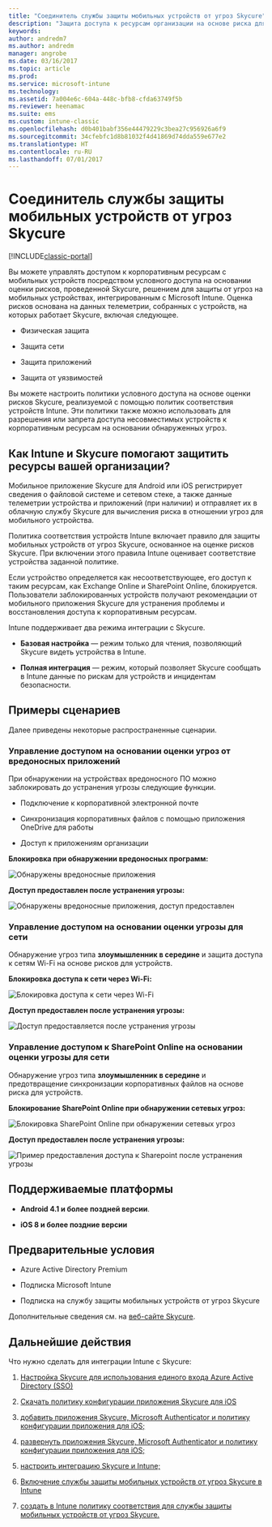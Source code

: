 ```yaml
---
title: "Соединитель службы защиты мобильных устройств от угроз Skycure"
description: "Защита доступа к ресурсам организации на основе риска для устройств, сети и приложений с помощью соединителя службы защиты мобильных устройств от угроз Skycure и Intune."
keywords: 
author: andredm7
ms.author: andredm
manager: angrobe
ms.date: 03/16/2017
ms.topic: article
ms.prod: 
ms.service: microsoft-intune
ms.technology: 
ms.assetid: 7a004e6c-604a-448c-bfb8-cfda63749f5b
ms.reviewer: heenamac
ms.suite: ems
ms.custom: intune-classic
ms.openlocfilehash: d0b401babf356e44479229c3bea27c956926a6f9
ms.sourcegitcommit: 34cfebfc1d8b81032f4d41869d74dda559e677e2
ms.translationtype: HT
ms.contentlocale: ru-RU
ms.lasthandoff: 07/01/2017
---
```

# <a name="skycure-mobile-threat-defense-connector"></a>Соединитель службы защиты мобильных устройств от угроз Skycure

[!INCLUDE[classic-portal](../includes/classic-portal.md)]

Вы можете управлять доступом к корпоративным ресурсам с мобильных устройств посредством условного доступа на основании оценки рисков, проведенной Skycure, решением для защиты от угроз на мобильных устройствах, интегрированным с Microsoft Intune. Оценка рисков основана на данных телеметрии, собранных с устройств, на которых работает Skycure, включая следующее.

-   Физическая защита

-   Защита сети

-   Защита приложений

-   Защита от уязвимостей

Вы можете настроить политики условного доступа на основе оценки рисков Skycure, реализуемой с помощью политик соответствия устройств Intune. Эти политики также можно использовать для разрешения или запрета доступа несовместимых устройств к корпоративным ресурсам на основании обнаруженных угроз.

## <a name="how-do-intune-and-skycure-help-protect-your-company-resources"></a>Как Intune и Skycure помогают защитить ресурсы вашей организации?

Мобильное приложение Skycure для Android или iOS регистрирует сведения о файловой системе и сетевом стеке, а также данные телеметрии устройства и приложений (при наличии) и отправляет их в облачную службу Skycure для вычисления риска в отношении угроз для мобильного устройства.

Политика соответствия устройств Intune включает правило для защиты мобильных устройств от угроз Skycure, основанное на оценке рисков Skycure. При включении этого правила Intune оценивает соответствие устройства заданной политике.

Если устройство определяется как несоответствующее, его доступ к таким ресурсам, как Exchange Online и SharePoint Online, блокируется. Пользователи заблокированных устройств получают рекомендации от мобильного приложения Skycure для устранения проблемы и восстановления доступа к корпоративным ресурсам.

Intune поддерживает два режима интеграции с Skycure.

-   **Базовая настройка** — режим только для чтения, позволяющий Skycure видеть устройства в Intune.

-   **Полная интеграция** — режим, который позволяет Skycure сообщать в Intune данные по рискам для устройств и инцидентам безопасности.

## <a name="sample-scenarios"></a>Примеры сценариев

Далее приведены некоторые распространенные сценарии.

### <a name="control-access-based-on-threats-from-malicious-apps"></a>Управление доступом на основании оценки угроз от вредоносных приложений

При обнаружении на устройствах вредоносного ПО можно заблокировать до устранения угрозы следующие функции.

-   Подключение к корпоративной электронной почте

-   Синхронизация корпоративных файлов с помощью приложения OneDrive для работы

-   Доступ к приложениям организации

**Блокировка при обнаружении вредоносных программ:**

![Обнаружены вредоносные приложения](../media/mtp/skycure-arch-1.png)

**Доступ предоставлен после устранения угрозы:**

![Обнаружены вредоносные приложения, доступ предоставлен](../media/mtp/skycure-arch-2.png)

### <a name="control-access-based-on-threat-to-network"></a>Управление доступом на основании оценки угрозы для сети

Обнаружение угроз типа **злоумышленник в середине** и защита доступа к сетям Wi-Fi на основе рисков для устройств.

**Блокировка доступа к сети через Wi-Fi:**

![Блокировка доступа к сети через Wi-Fi](../media/mtp/skycure-arch-3.png)

**Доступ предоставлен после устранения угрозы:**

![Доступ предоставляется после устранения угрозы](../media/mtp/skycure-arch-4.png)

### <a name="control-access-to-sharepoint-online-based-on-threat-to-network"></a>Управление доступом к SharePoint Online на основании оценки угрозы для сети

Обнаружение угроз типа **злоумышленник в середине** и предотвращение синхронизации корпоративных файлов на основе риска для устройств.

**Блокирование SharePoint Online при обнаружении сетевых угроз:**

![Блокировка SharePoint Online при обнаружении сетевых угроз](../media/mtp/skycure-arch-5.png)

**Доступ предоставлен после устранения угрозы:**

![Пример предоставления доступа к Sharepoint после устранения угрозы](../media/mtp/skycure-arch-6.png)

## <a name="supported-platforms"></a>Поддерживаемые платформы

-   **Android 4.1 и более поздней версии**.

-   **iOS 8 и более поздние версии**

## <a name="pre-requisites"></a>Предварительные условия

-   Azure Active Directory Premium

-   Подписка Microsoft Intune

-   Подписка на службу защиты мобильных устройств от угроз Skycure

Дополнительные сведения см. на [веб-сайте Skycure](https://www.skycure.com/skycure-microsoft-integration/).

## <a name="next-steps"></a>Дальнейшие действия

Что нужно сделать для интеграции Intune с Skycure:

1.  [Настройка Skycure для использования единого входа Azure Active Directory (SSO)](/intune-classic/deploy-use/configure-skycure-to-use-azure-active-directory-single-sign-on)

2.  [Скачать политику конфигурации приложения Skycure для iOS](/intune-classic/deploy-use/download-skycure-ios-app-configuration-policy)

3.  [добавить приложения Skycure, Microsoft Authenticator и политику конфигурации приложения для iOS;](/intune-classic/deploy-use/add-skycure-apps-microsoft-authenticator-and-ios-app-configuration-policy)

4.  [развернуть приложения Skycure, Microsoft Authenticator и политику конфигурации приложения для iOS;](/intune-classic/deploy-use/deploy-skycure-apps-microsoft-authenticator-app-and-ios-app-configuration-policy)

5.  [настроить интеграцию Skycure и Intune;](/intune-classic/deploy-use/setup-the-skycure-integration-with-Intune)

6.  [Включение службы защиты мобильных устройств от угроз Skycure в Intune](/intune-classic/deploy-use/enable-skycure-mobile-threat-defense-in-intune)

7.  [создать в Intune политику соответствия для службы защиты мобильных устройств от угроз Skycure.](/intune-classic/deploy-use/create-skycure-mobile-threat-defense-compliance-policy)
